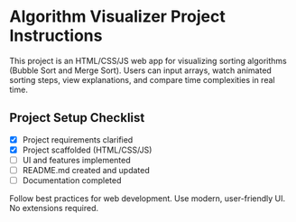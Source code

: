 # Algorithm Visualizer Project Instructions

This project is an HTML/CSS/JS web app for visualizing sorting algorithms (Bubble Sort and Merge Sort). Users can input arrays, watch animated sorting steps, view explanations, and compare time complexities in real time.

## Project Setup Checklist
- [x] Project requirements clarified
- [x] Project scaffolded (HTML/CSS/JS)
- [ ] UI and features implemented
- [ ] README.md created and updated
- [ ] Documentation completed

Follow best practices for web development. Use modern, user-friendly UI. No extensions required.
